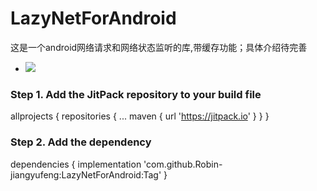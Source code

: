 # LazyNetForAndroid
这是一个android网络请求和网络状态监听的库,带缓存功能；具体介绍待完善
   * [![](https://jitpack.io/v/Robin-jiangyufeng/LazyNetForAndroid.svg)](https://jitpack.io/#Robin-jiangyufeng/LazyNetForAndroid)
 ### Step 1. Add the JitPack repository to your build file
   allprojects {
		repositories {
			...
			maven { url 'https://jitpack.io' }
		}
	}
### Step 2. Add the dependency
  dependencies {
	        implementation 'com.github.Robin-jiangyufeng:LazyNetForAndroid:Tag'
	}
